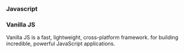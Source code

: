 ### Javascript


### Vanilla JS
Vanilla JS is a fast, lightweight, cross-platform framework. for building incredible, powerful JavaScript applications.